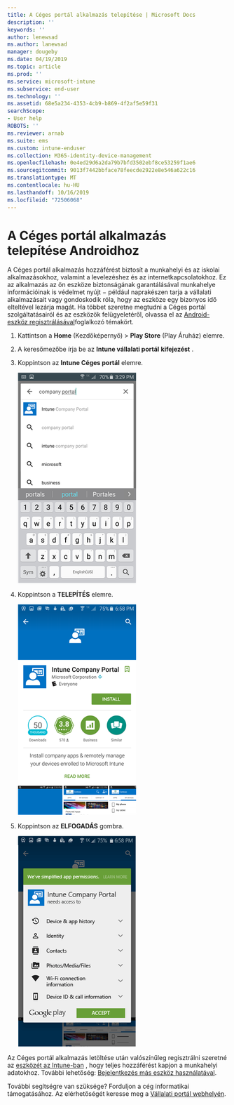 ```yaml
---
title: A Céges portál alkalmazás telepítése | Microsoft Docs
description: ''
keywords: ''
author: lenewsad
ms.author: lanewsad
manager: dougeby
ms.date: 04/19/2019
ms.topic: article
ms.prod: ''
ms.service: microsoft-intune
ms.subservice: end-user
ms.technology: ''
ms.assetid: 68e5a234-4353-4cb9-b869-4f2af5e59f31
searchScope:
- User help
ROBOTS: ''
ms.reviewer: arnab
ms.suite: ems
ms.custom: intune-enduser
ms.collection: M365-identity-device-management
ms.openlocfilehash: 0e4ed29d6a2da79b7bfd3502ebf8ce53259f1ae6
ms.sourcegitcommit: 9013f7442bbface78feecde2922e8e546a622c16
ms.translationtype: MT
ms.contentlocale: hu-HU
ms.lasthandoff: 10/16/2019
ms.locfileid: "72506068"
---
```

# <a name="install-the-company-portal-app-for-android"></a>A Céges portál alkalmazás telepítése Androidhoz

A Céges portál alkalmazás hozzáférést biztosít a munkahelyi és az iskolai alkalmazásokhoz, valamint a levelezéshez és az internetkapcsolatokhoz. Ez az alkalmazás az ön eszköze biztonságának garantálásával munkahelye információinak is védelmet nyújt − például naprakészen tarja a vállalati alkalmazásait vagy gondoskodik róla, hogy az eszköze egy bizonyos idő elteltével lezárja magát. Ha többet szeretne megtudni a Céges portál szolgáltatásairól és az eszközök felügyeletéről, olvassa el az [Android-eszköz regisztrálásával](why-enroll-android-device.md)foglalkozó témakört.  

1. Kattintson a **Home** (Kezdőképernyő) > **Play Store** (Play Áruház) elemre.

2. A keresőmezőbe írja be az **Intune vállalati portál** **kifejezést** .  

3. Koppintson az **Intune Céges portál** elemre.

    ![android-search-company-portal](./media/and-cpinstall-1-search-cp.png)

4. Koppintson a **TELEPÍTÉS** elemre.

    ![android-install-company-portal](./media/and-cpinstall-2-install.png)

5. Koppintson az **ELFOGADÁS** gombra.

    ![android-accept-company-portal-terms](./media/and-cpinstall-3-cp-accept.png)

Az Céges portál alkalmazás letöltése után valószínűleg regisztrálni szeretné az [eszközét az Intune-ban](enroll-device-android-company-portal.md) , hogy teljes hozzáférést kapjon a munkahelyi adatokhoz. További lehetőség: [Bejelentkezés más eszköz használatával](https://docs.microsoft.com/intune-user-help/sign-in-to-the-company-portal#sign-in-from-another-device).  

További segítségre van szüksége? Forduljon a cég informatikai támogatásához. Az elérhetőségét keresse meg a [Vállalati portál webhelyén](https://go.microsoft.com/fwlink/?linkid=2010980).
